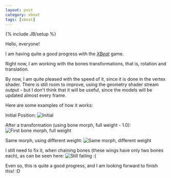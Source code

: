 ```yaml
---
layout: post
category: xbeat
tags: [xbeat]
---
```

{% include JB/setup %}

Hello, everyone!

I am having quite a good progress with the [_XBeat_][1] game. 

Right now, I am working with the bones transformations, that is, rotation and translation.

By now, I am quite pleased with the speed of it, since it is done in the vertex shader.
There is still room to improve, using the geometry shader stream output - but I don't think that it will be useful, since the models will be updated almost every frame.

Here are some examples of how it works: 

Initial Position:
![Initial][2]

After a transformation (using bone morph, full weight - 1.0):
![First bone morph, full weight][3]

Same morph, using different weight:
![Same morph, different weight][4] 

I still need to fix it, when chaining bones (these wings have only two bones each), as can be seen here:
![Still failing :(][5]                  

Even so, this is quite a good progress, and I am looking forward to finish this! :D               

[1]: https://github.com/shirayukikitsune/xbeat/
[2]: http://i.imgur.com/UZaZH1a.png
[3]: http://i.imgur.com/pCc2sqY.png
[4]: http://i.imgur.com/siyfWKK.png
[5]: http://i.imgur.com/8qRwv5M.png
